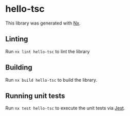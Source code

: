 # hello-tsc

This library was generated with [Nx](https://nx.dev).

## Linting

Run `nx lint hello-tsc` to lint the library

## Building

Run `nx build hello-tsc` to build the library.

## Running unit tests

Run `nx test hello-tsc` to execute the unit tests via [Jest](https://jestjs.io).
